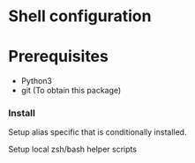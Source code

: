 # Shell configuration

# Prerequisites
- Python3
- git (To obtain this package)

### Install
Setup alias specific that is conditionally installed.

Setup local zsh/bash helper scripts

